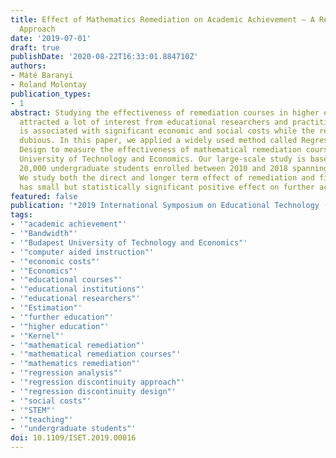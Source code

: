 ```yaml
---
title: Effect of Mathematics Remediation on Academic Achievement – A Regression Discontinuity
  Approach
date: '2019-07-01'
draft: true
publishDate: '2020-08-22T16:33:01.884710Z'
authors:
- Máté Baranyi
- Roland Molontay
publication_types:
- 1
abstract: Studying the effectiveness of remediation courses in higher education has
  attracted a lot of interest from educational researchers and practitioners. Remediation
  is associated with significant economic and social costs while the results are usually
  dubious. In this paper, we applied a widely used method called Regression Discontinuity
  Design to measure the effectiveness of mathematical remediation courses of the Budapest
  University of Technology and Economics. Our large-scale study is based on data of
  20,000 undergraduate students enrolled between 2010 and 2018 spanning 16 semesters.
  We study both the direct and longer term effect of remediation and find that it
  has small but statistically significant positive effect on further academic achievement.
featured: false
publication: '*2019 International Symposium on Educational Technology (ISET)*'
tags:
- '"academic achievement"'
- '"Bandwidth"'
- '"Budapest University of Technology and Economics"'
- '"computer aided instruction"'
- '"economic costs"'
- '"Economics"'
- '"educational courses"'
- '"educational institutions"'
- '"educational researchers"'
- '"Estimation"'
- '"further education"'
- '"higher education"'
- '"Kernel"'
- '"mathematical remediation"'
- '"mathematical remediation courses"'
- '"mathematics remediation"'
- '"regression analysis"'
- '"regression discontinuity approach"'
- '"regression discontinuity design"'
- '"social costs"'
- '"STEM"'
- '"teaching"'
- '"undergraduate students"'
doi: 10.1109/ISET.2019.00016
---
```


